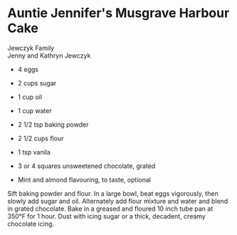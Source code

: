 # Auntie Jennifer's Musgrave Harbour Cake

Jewczyk Family<br/>
Jenny and Kathryn Jewczyk

- 4 eggs
- 2 cups sugar
- 1 cup oil
- 1 cup water
- 2 1/2 tsp baking powder
- 2 1/2 cups flour

- 1 tsp vanila
- 3 or 4 squares unsweetened chocolate, grated
- Mint and almond flavouring, to taste, optional

Sift baking powder and flour. In a large bowl, beat eggs vigorously, then slowly add sugar and oil. Alternately add flour mixture and water and blend in grated chocolate. Bake in a greased and floured 10 inch tube pan at 350°F for 1 hour. Dust with icing sugar or a thick, decadent, creamy chocolate icing.